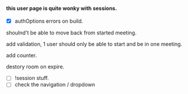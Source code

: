 #### this user page is quite wonky with sessions.

- [x] authOptions errors on build.

shoulnd't be able to move back from started meeting.

add validation, 1 user should only be able to start and be in one meeting.

add counter.

destory room on expire.

- [ ] !session stuff. 
- [ ] check the navigation / dropdown